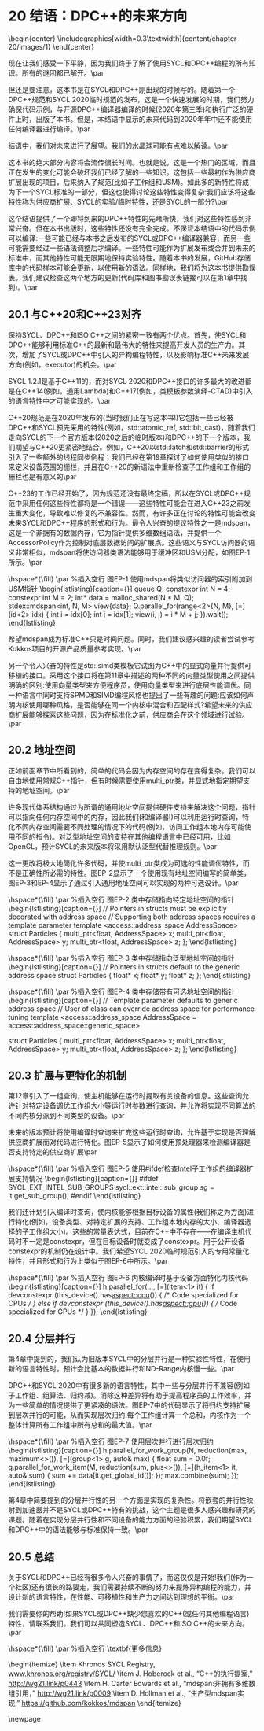 # 20 结语：DPC++的未来方向

\begin{center}
	\includegraphics[width=0.3\textwidth]{content/chapter-20/images/1}
\end{center}

现在让我们感受一下平静，因为我们终于了解了使用SYCL和DPC++编程的所有知识。所有的谜团都已解开。\par

但还是要注意，这本书是在SYCL和DPC++刚出现的时候写的。随着第一个DPC++规范和SYCL 2020临时规范的发布，这是一个快速发展的时期，我们努力确保代码示例，与开源DPC++编译器编译的时候(2020年第三季)和执行广泛的硬件上时，出版了本书。但是，本结语中显示的未来代码到2020年年中还不能使用任何编译器进行编译。\par

结语中，我们对未来进行了展望。我们的水晶球可能有点难以解读。\par

这本书的绝大部分内容将会流传很长时间。也就是说，这是一个热门的区域，而且正在发生的变化可能会破坏我们已经了解的一些知识。这包括一些最初作为供应商扩展出现的项目，后来纳入了规范(比如子工作组和USM)。如此多的新特性将成为下一个SYCL标准的一部分，但这也使得讨论这些特性变得复杂:我们应该将这些特性称为供应商扩展、SYCL的实验/临时特性，还是SYCL的一部分?\par

这个结语提供了一个即将到来的DPC++特性的先睹所快，我们对这些特性感到非常兴奋。但在本书出版时，这些特性还没有完全完成。不保证本结语中的代码示例可以编译:一些可能已经与本书之后发布的SYCL或DPC++编译器兼容，而另一些可能需要经过一些语法调整后才编译。一些特性可能作为扩展发布或合并到未来的标准中，而其他特性可能无限期地保持实验特性。随着本书的发展，GitHub存储库中的代码样本可能会更新，以使用新的语法。同样地，我们将为这本书提供勘误表。我们建议检查这两个地方的更新(代码库和图书勘误表链接可以在第1章中找到)。\par

## 20.1 与C++20和C++23对齐

保持SYCL、DPC++和ISO C++之间的紧密一致有两个优点。首先，使SYCL和DPC++能够利用标准C++的最新和最伟大的特性来提高开发人员的生产力。其次，增加了SYCL或DPC++中引入的异构编程特性，以及影响标准C++未来发展方向(例如，executor)的机会。\par

SYCL 1.2.1是基于C++11的，而对SYCL 2020和DPC++接口的许多最大的改进都是在C++14(例如，通用Lambda)和C++17(例如，类模板参数演绎-CTAD)中引入的语言特性中才可能实现的。\par

C++20规范是在2020年发布的(当时我们正在写这本书!)它包括一些已经被DPC++和SYCL预先采用的特性(例如，std::atomic\_ref, std::bit\_cast)，随着我们走向SYCL的下一个官方版本(2020之后的临时版本)和DPC++的下一个版本，我们期望与C++20更紧密地结合。例如，C++20以std::latch和std::barrier的形式引入了一些额外的线程同步例程；我们已经在第19章探讨了如何使用类似的接口来定义设备范围的栅栏，并且在C++20的新语法中重新检查子工作组和工作组的栅栏也是有意义的\par

C++23的工作已经开始了，因为规范还没有最终定稿，所以在SYCL或DPC++规范中采用任何这些特性都将是一个错误——这些特性可能会在进入C++23之前发生重大变化，导致难以修复的不兼容性。然而，有许多正在讨论的特性可能会改变未来SYCL和DPC++程序的形式和行为。最令人兴奋的提议特性之一是mdspan，这是一个非拥有的数据内存，它为指针提供多维数组语法，并提供一个AccessorPolicy作为控制对底层数据访问的扩展点。这些语义与SYCL访问器的语义非常相似，mdspan将使访问器类语法能够用于缓冲区和USM分配，如图EP-1所示。\par

\hspace*{\fill} \par %插入空行
图EP-1 使用mdspan将类似访问器的索引附加到USM指针
\begin{lstlisting}[caption={}]
queue Q;
constexpr int N = 4;
constexpr int M = 2;
int* data = malloc_shared<int>(N * M, Q);
stdex::mdspan<int, N, M> view{data};
Q.parallel_for(range<2>{N, M}, [=](id<2> idx) {
	int i = idx[0];
	int j = idx[1];
	view(i, j) = i * M + j;
}).wait();
\end{lstlisting}

希望mdspan成为标准C++只是时间问题。同时，我们建议感兴趣的读者尝试参考Kokkos项目的开源产品质量参考实现。\par

另一个令人兴奋的特性是std::simd类模板它试图为C++中的显式向量并行提供可移植的接口。采用这个接口将在第11章中描述的两种不同的向量类型使用之间提供明确的区别:使用向量类型来方便程序员，使用向量类型来进行底层性能调优。同一种语言中同时支持SPMD和SIMD编程风格也提出了一些有趣的问题:应该如何声明内核使用哪种风格，是否能够在同一个内核中混合和匹配样式?希望未来的供应商扩展能够探索这些问题，因为在标准化之前，供应商会在这个领域进行试验。\par

## 20.2 地址空间

正如前面章节中所看到的，简单的代码会因为内存空间的存在变得复杂。我们可以自由地使用常规C++指针，但有时候需要使用multi\_ptr类，并显式地指定期望支持的地址空间。\par

许多现代体系结构通过为所谓的通用地址空间提供硬件支持来解决这个问题，指针可以指向任何内存空间中的内存，因此我们(和编译器!)可以利用运行时查询，特化不同内存空间需要不同处理的情况下的代码(例如，访问工作组本地内存可能使用不同的指令)。对泛型地址空间的支持在其他编程语言中已经可用，比如OpenCL，预计SYCL的未来版本将采用默认泛型代替推理规则。\par

这一更改将极大地简化许多代码，并使multi\_ptr类成为可选的性能调优特性，而不是正确性所必需的特性。图EP-2显示了一个使用现有地址空间编写的简单类，图EP-3和EP-4显示了通过引入通用地址空间可以实现的两种可选设计。\par

\hspace*{\fill} \par %插入空行
图EP-2 类中存储指向特定地址空间的指针
\begin{lstlisting}[caption={}]
// Pointers in structs must be explicitly decorated with address space
// Supporting both address spaces requires a template parameter
template <access::address_space AddressSpace>
struct Particles {
	multi_ptr<float, AddressSpace> x;
	multi_ptr<float, AddressSpace> y;
	multi_ptr<float, AddressSpace> z;
};
\end{lstlisting}

\hspace*{\fill} \par %插入空行
图EP-3 类中存储指向泛型地址空间的指针
\begin{lstlisting}[caption={}]
// Pointers in structs default to the generic address space
struct Particles {
	float* x;
	float* y;
	float* z;
};
\end{lstlisting}

\hspace*{\fill} \par %插入空行
图EP-4 类中存储带有可选地址空间的指针
\begin{lstlisting}[caption={}]
// Template parameter defaults to generic address space
// User of class can override address space for performance tuning
template <access::address_space AddressSpace =
access::address_space::generic_space>

struct Particles {
	multi_ptr<float, AddressSpace> x;
	multi_ptr<float, AddressSpace> y;
	multi_ptr<float, AddressSpace> z;
};
\end{lstlisting}


## 20.3 扩展与更特化的机制
第12章引入了一组查询，使主机能够在运行时提取有关设备的信息。这些查询允许针对特定设备调优工作组大小等运行时参数进行查询，并允许将实现不同算法的不同内核分派到不同类型的设备。\par

未来的版本预计将使用编译时查询来扩充这些运行时查询，允许基于实现是否理解供应商扩展而对代码进行特化。图EP-5显示了如何使用预处理器来检测编译器是否支持特定的供应商扩展\par

\hspace*{\fill} \par %插入空行
图EP-5 使用\#ifdef检查Intel子工作组的编译器扩展支持情况
\begin{lstlisting}[caption={}]
#ifdef SYCL_EXT_INTEL_SUB_GROUPS
sycl::ext::intel::sub_group sg = it.get_sub_group();
#endif
\end{lstlisting}

我们还计划引入编译时查询，使内核能够根据目标设备的属性(我们称之为方面)进行特化(例如，设备类型、对特定扩展的支持、工作组本地内存的大小、编译器选择的子工作组大小)。这些的常量表达式，目前在C++中不存在——在编译主机代码时不一定是constexpr，但在目标设备时就变成了constexpr。用于公开设备constexpr的机制仍在设计中。我们希望SYCL 2020临时规范引入的专用常量化特性，并且形式和行为上类似于图EP-6中所示。\par

\hspace*{\fill} \par %插入空行
图EP-6 内核编译时基于设备方面特化内核代码
\begin{lstlisting}[caption={}]
h.parallel_for(..., [=](item<1> it) {
	if devconstexpr (this_device().has<aspect::cpu>()) {
		/* Code specialized for CPUs */
	}
	else if devconstexpr (this_device().has<aspect::gpu>()) {
		/* Code specialized for GPUs */
	}
});
\end{lstlisting}


## 20.4 分层并行

第4章中提到的，我们认为旧版本SYCL中的分层并行是一种实验性特性，在使用新的语言特性时，预计会比基本的数据并行和ND-Range内核慢一些。\par

DPC++和SYCL 2020中有很多新的语言特性，其中一些与分层并行不兼容(例如子工作组、组算法、归约减)。消除这种差异将有助于提高程序员的工作效率，并为一些简单的情况提供了更紧凑的语法。图EP-7中的代码显示了将归约支持扩展到层次并行的可能，从而实现层次归约:每个工作组计算一个总和，内核作为一个整体计算所有工作组中所有总和的最大值。\par

\hspace*{\fill} \par %插入空行
图EP-7 使用层次并行进行层次归约
\begin{lstlisting}[caption={}]
h.parallel_for_work_group(N, reduction(max, maximum<>()),
[=](group<1> g, auto& max) {
	float sum = 0.0f;
	g.parallel_for_work_item(M, reduction(sum, plus<>()),
	[=](h_item<1> it, auto& sum) {
		sum += data[it.get_global_id()];
	});
	max.combine(sum);
});
\end{lstlisting}

第4章中简要提到的分层并行性的另一个方面是实现的复杂性。将嵌套的并行性映射到加速器并不是SYCL或DPC++特有的挑战，这个主题是很多人感兴趣和研究的课题。随着在实现分层并行性和不同设备的能力方面的经验积累，我们期望SYCL和DPC++中的语法能够与标准保持一致。\par

## 20.5 总结


关于SYCL和DPC++已经有很多令人兴奋的事情了，而这仅仅是开始!我们(作为一个社区)还有很长的路要走，我们需要持续不断的努力来提炼异构编程的能力，并设计新的语言特性，在性能、可移植性和生产力之间达到理想的平衡。\par

我们需要你的帮助!如果SYCL或DPC++缺少您喜欢的C++(或任何其他编程语言)特性，请联系我们。我们可以共同塑造SYCL、DPC++和ISO C++的未来方向。\par

\hspace*{\fill} \par %插入空行
\textbf{更多信息}

\begin{itemize}
	\item Khronos SYCL Registry, www.khronos.org/registry/SYCL/
	\item J. Hoberock et al., “C++的执行提案,” http://wg21.link/p0443
	\item H. Carter Edwards et al., “mdspan:非拥有多维数组引用，” http://wg21.link/p0009
	\item D. Hollman et al., “生产型mdspan实现,” https://github.com/kokkos/mdspan
\end{itemize}

\newpage